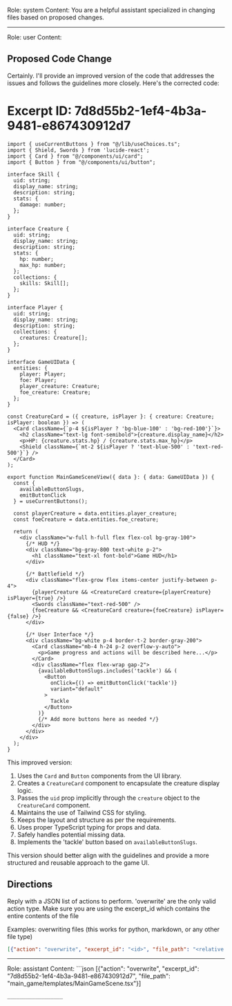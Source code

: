 Role: system
Content: You are a helpful assistant specialized in changing files based on proposed changes.
__________________
Role: user
Content: 
## Proposed Code Change
Certainly. I'll provide an improved version of the code that addresses the issues and follows the guidelines more closely. Here's the corrected code:

# Excerpt ID: 7d8d55b2-1ef4-4b3a-9481-e867430912d7
```tsx main_game/templates/MainGameScene.tsx
import { useCurrentButtons } from "@/lib/useChoices.ts";
import { Shield, Swords } from 'lucide-react';
import { Card } from "@/components/ui/card";
import { Button } from "@/components/ui/button";

interface Skill {
  uid: string;
  display_name: string;
  description: string;
  stats: {
    damage: number;
  };
}

interface Creature {
  uid: string;
  display_name: string;
  description: string;
  stats: {
    hp: number;
    max_hp: number;
  };
  collections: {
    skills: Skill[];
  };
}

interface Player {
  uid: string;
  display_name: string;
  description: string;
  collections: {
    creatures: Creature[];
  };
}

interface GameUIData {
  entities: {
    player: Player;
    foe: Player;
    player_creature: Creature;
    foe_creature: Creature;
  };
}

const CreatureCard = ({ creature, isPlayer }: { creature: Creature; isPlayer: boolean }) => (
  <Card className={`p-4 ${isPlayer ? 'bg-blue-100' : 'bg-red-100'}`}>
    <h2 className="text-lg font-semibold">{creature.display_name}</h2>
    <p>HP: {creature.stats.hp} / {creature.stats.max_hp}</p>
    <Shield className={`mt-2 ${isPlayer ? 'text-blue-500' : 'text-red-500'}`} />
  </Card>
);

export function MainGameSceneView({ data }: { data: GameUIData }) {
  const {
    availableButtonSlugs,
    emitButtonClick
  } = useCurrentButtons();

  const playerCreature = data.entities.player_creature;
  const foeCreature = data.entities.foe_creature;

  return (
    <div className="w-full h-full flex flex-col bg-gray-100">
      {/* HUD */}
      <div className="bg-gray-800 text-white p-2">
        <h1 className="text-xl font-bold">Game HUD</h1>
      </div>

      {/* Battlefield */}
      <div className="flex-grow flex items-center justify-between p-4">
        {playerCreature && <CreatureCard creature={playerCreature} isPlayer={true} />}
        <Swords className="text-red-500" />
        {foeCreature && <CreatureCard creature={foeCreature} isPlayer={false} />}
      </div>

      {/* User Interface */}
      <div className="bg-white p-4 border-t-2 border-gray-200">
        <Card className="mb-4 h-24 p-2 overflow-y-auto">
          <p>Game progress and actions will be described here...</p>
        </Card>
        <div className="flex flex-wrap gap-2">
          {availableButtonSlugs.includes('tackle') && (
            <Button
              onClick={() => emitButtonClick('tackle')}
              variant="default"
            >
              Tackle
            </Button>
          )}
          {/* Add more buttons here as needed */}
        </div>
      </div>
    </div>
  );
}
```

This improved version:

1. Uses the `Card` and `Button` components from the UI library.
2. Creates a `CreatureCard` component to encapsulate the creature display logic.
3. Passes the `uid` prop implicitly through the `creature` object to the `CreatureCard` component.
4. Maintains the use of Tailwind CSS for styling.
5. Keeps the layout and structure as per the requirements.
6. Uses proper TypeScript typing for props and data.
7. Safely handles potential missing data.
8. Implements the 'tackle' button based on `availableButtonSlugs`.

This version should better align with the guidelines and provide a more structured and reusable approach to the game UI.

## Directions
Reply with a JSON list of actions to perform. 'overwrite' are the only valid action type. 
Make sure you are using the excerpt_id which contains the entire contents of the file

Examples:
overwriting files (this works for python, markdown, or any other file type)
```json output_example1
[{"action": "overwrite", "excerpt_id": "<id>", "file_path": "<relative file path>"}]
```

__________________
Role: assistant
Content: ```json
[{"action": "overwrite", "excerpt_id": "7d8d55b2-1ef4-4b3a-9481-e867430912d7", "file_path": "main_game/templates/MainGameScene.tsx"}]
```
__________________
